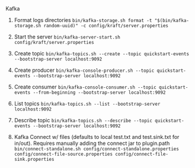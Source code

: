 Kafka

1. Format logs directories
   `bin/kafka-storage.sh format -t "$(bin/kafka-storage.sh random-uuid)" -c config/kraft/server.properties`

2. Start the server
   `bin/kafka-server-start.sh config/kraft/server.properties`

3. Create topic
   `bin/kafka-topics.sh --create --topic quickstart-events --bootstrap-server localhost:9092`

4. Create producer
   `bin/kafka-console-producer.sh --topic quickstart-events --bootstrap-server localhost:9092`

5. Create consumer
   `bin/kafka-console-consumer.sh --topic quickstart-events --from-beginning --bootstrap-server localhost:9092`

6. List topics
   `bin/kafka-topics.sh --list --bootstrap-server localhost:9092`

7. Describe topic
   `bin/kafka-topics.sh --describe --topic quickstart-events --bootstrap-server localhost:9092`

8. Kafka Connect w/ files (defaults to local test.txt and test.sink.txt for in/out). Requires manually adding the connect jar to plugin.path
   `bin/connect-standalone.sh config/connect-standalone.properties config/connect-file-source.properties config/connect-file-sink.properties`
